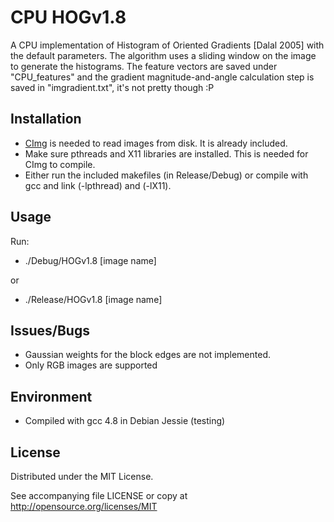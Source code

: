 # CPU HOGv1.8

A CPU implementation of Histogram of Oriented Gradients [Dalal 2005] with the default parameters. The algorithm uses a sliding window on the image to generate the histograms. The feature vectors are saved under "CPU_features" and the gradient magnitude-and-angle calculation step is saved in "imgradient.txt", it's not pretty though :P

## Installation
* [CImg](http://cimg.sourceforge.net/) is needed to read images from disk. It is already included.
* Make sure pthreads and X11 libraries are installed. This is needed for CImg to compile.
* Either run the included makefiles (in Release/Debug) or compile with gcc and link (-lpthread) and (-lX11).

## Usage
Run:
* ./Debug/HOGv1.8 [image name]

 or
* ./Release/HOGv1.8 [image name]

## Issues/Bugs
* Gaussian weights for the block edges are not implemented.
* Only RGB images are supported

## Environment
* Compiled with gcc 4.8 in Debian Jessie (testing)

## License

Distributed under the MIT License.

See accompanying file LICENSE or copy at
http://opensource.org/licenses/MIT
